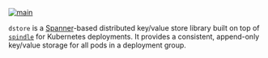 [![main](https://github.com/flowerinthenight/dstore/actions/workflows/main.yml/badge.svg)](https://github.com/flowerinthenight/dstore/actions/workflows/main.yml)

`dstore` is a [Spanner](https://cloud.google.com/spanner)-based distributed key/value store library built on top of [`spindle`](https://github.com/flowerinthenight/spindle) for Kubernetes deployments. It provides a consistent, append-only key/value storage for all pods in a deployment group.
